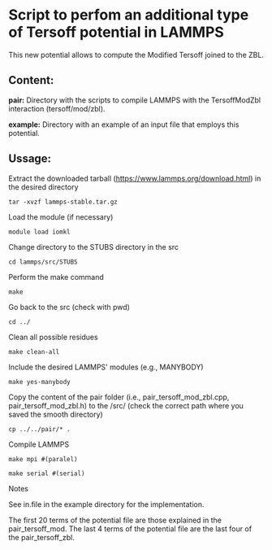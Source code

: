 # Script to perfom an additional type of Tersoff potential in LAMMPS

This new potential allows to compute the Modified Tersoff joined to the ZBL.

## Content:

**pair:** Directory with the scripts to compile LAMMPS with the TersoffModZbl interaction (tersoff/mod/zbl).

**example:** Directory with an example of an input file that employs this potential.

## Ussage:

Extract the downloaded tarball (https://www.lammps.org/download.html) in the desired directory

```
tar -xvzf lammps-stable.tar.gz
```

Load the module (if necessary)

```
module load iomkl
```

Change directory to the STUBS directory in the src

```
cd lammps/src/STUBS
```

Perform the make command

```
make
```

Go back to the src (check with pwd)

```
cd ../
```

Clean all possible residues

```
make clean-all
```

Include the desired LAMMPS' modules (e.g., MANYBODY)

```
make yes-manybody
```

Copy the content of the pair folder (i.e., pair_tersoff_mod_zbl.cpp, pair_tersoff_mod_zbl.h) to the /src/ (check the correct path where you saved the smooth directory)

```
cp ../../pair/* .
```

Compile LAMMPS

```
make mpi #(paralel)
```

```
make serial #(serial)
```
Notes

See in.file in the example directory for the implementation.

The first 20 terms of the potential file are those explained in the pair_tersoff_mod. The last 4 terms of the potential file are the last four of the pair_tersoff_zbl.
